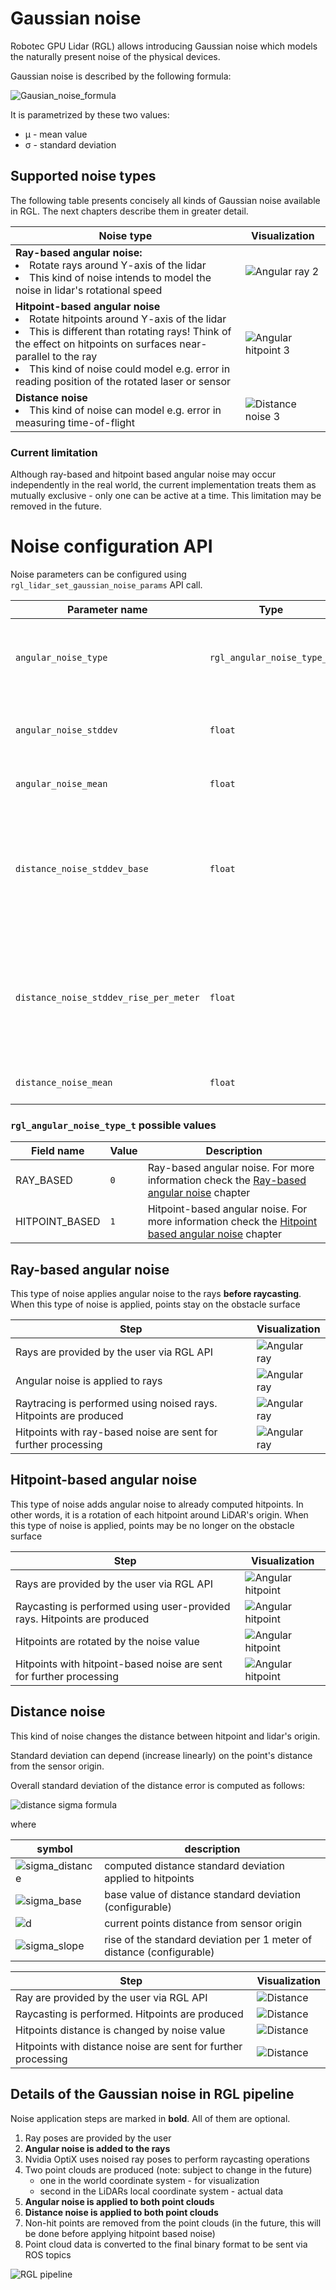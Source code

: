 # Gaussian noise

Robotec GPU Lidar (RGL) allows introducing Gaussian noise which models the naturally present noise of the physical devices.

Gaussian noise is described by the following formula:

![Gausian_noise_formula](image/gaussian_noise.gif)

It is parametrized by these two values:
- μ - mean value
- σ - standard deviation

## Supported noise types
    
The following table presents concisely all kinds of Gaussian noise available in RGL.
The next chapters describe them in greater detail.

| Noise type | Visualization |
|------------|---------------|
| **Ray-based angular noise:** <li> Rotate rays around Y-axis of the lidar <br> <li> This kind of noise intends to model the noise in lidar's rotational speed |![Angular ray 2](image/Angular_ray_2.png)  |
| **Hitpoint-based angular noise** <br> <li> Rotate hitpoints around Y-axis of the lidar <br> <li> This is different than rotating rays! Think of the effect on hitpoints on surfaces near-parallel to the ray <br> <li> This kind of noise could model e.g. error in reading position of the rotated laser or sensor | ![Angular hitpoint 3](image/Angular_hitpoint_3.png) |
| **Distance noise** <br> <li> This kind of noise can model e.g. error in measuring time-of-flight | ![Distance noise 3](image/Distance_3.png) |

### Current limitation
Although ray-based and hitpoint based angular noise may occur independently in the real world,
the current implementation treats them as mutually exclusive - only one can be active at a time.
This limitation may be removed in the future.

# Noise configuration API

Noise parameters can be configured using `rgl_lidar_set_gaussian_noise_params` API call.

| Parameter name                         | Type                       | Description                                                                                                                                     |
|----------------------------------------|----------------------------|-------------------------------------------------------------------------------------------------------------------------------------------------|
| `angular_noise_type`                   | `rgl_angular_noise_type_t` | Angular noise type selection enum. More details below                                                                                           |
| `angular_noise_stddev`                 | `float`                    | Angular noise standard deviation in radians                                                                                                     |
| `angular_noise_mean`                   | `float`                    | Angular noise mean in radians                                                                                                                   |
| `distance_noise_stddev_base`           | `float`                    | Distance noise base in meters. Represented as ![sigma_base](image/distance_noise_sigma_base.gif) in [Distance noise](#distance-noise) chapter   |
| `distance_noise_stddev_rise_per_meter` | `float`                    | Distance noise base in meters. Represented as ![sigma_slope](image/distance_noise_sigma_slope.gif) in [Distance noise](#distance-noise) chapter |
| `distance_noise_mean`                  | `float`                    | Distance noise mean in meters                                                                                                                   |

### `rgl_angular_noise_type_t` possible values

| Field name                   | Value               | Description                                                                                                                        |
|------------------------------|---------------------|-------------                                                                                                                       |
| RAY_BASED                    | `0`                 | Ray-based angular noise. For more information check the [Ray-based angular noise](#ray-based-angular-noise) chapter                |
| HITPOINT_BASED               | `1`                 | Hitpoint-based angular noise. For more information check the [Hitpoint based angular noise](#hitpoint-based-angular-noise) chapter |


## Ray-based angular noise

This type of noise applies angular noise to the rays **before raycasting**.
When this type of noise is applied, points stay on the obstacle surface

| Step | Visualization |
|--------------------------|---------------------------------------------|
|Rays are provided by the user via RGL API| ![Angular ray](image/Angular_ray_1.png)|
|Angular noise is applied to rays | ![Angular ray](image/Angular_ray_2.png)|
|Raytracing is performed using noised rays. Hitpoints are produced | ![Angular ray](image/Angular_ray_3.png)|
|Hitpoints with ray-based noise are sent for further processing| ![Angular ray](image/Angular_ray_4.png)|

## Hitpoint-based angular noise

This type of noise adds angular noise to already computed hitpoints.
In other words, it is a rotation of each hitpoint around LiDAR's origin.
When this type of noise is applied, points may be no longer on the obstacle surface

| Step | Visualization |
|--------------------------|---------------------------------------------|
|Rays are provided by the user via RGL API| ![Angular hitpoint](image/Angular_hitpoint_1.png)|
|Raycasting is performed using user-provided rays. Hitpoints are produced | ![Angular hitpoint](image/Angular_hitpoint_2.png)|
|Hitpoints are rotated by the noise value| ![Angular hitpoint](image/Angular_hitpoint_3.png)|
|Hitpoints with hitpoint-based noise are sent for further processing| ![Angular hitpoint](image/Angular_hitpoint_4.png)|

## Distance noise

This kind of noise changes the distance between hitpoint and lidar's origin.

Standard deviation can depend (increase linearly) on the point's distance from the sensor origin.

Overall standard deviation of the distance error is computed as follows:

![distance sigma formula](image/distance_stdev.gif)

where

|symbol| description|
|------|------------|
|![sigma_distance](image/distance_noise_sigma_distance.gif)| computed distance standard deviation applied to hitpoints |
|![sigma_base](image/distance_noise_sigma_base.gif)| base value of distance standard deviation (configurable) |
|![d](image/distance_noise_d.gif)| current points distance from sensor origin |
|![sigma_slope](image/distance_noise_sigma_slope.gif)| rise of the standard deviation per 1 meter of distance (configurable) |

| Step | Visualization |
|--------------------------|---------------------------------------------|
|Ray are provided by the user via RGL API| ![Distance](image/Distance_1.png)|
|Raycasting is performed. Hitpoints are produced | ![Distance](image/Distance_2.png)|
|Hitpoints distance is changed by noise value| ![Distance](image/Distance_3.png)|
|Hitpoints with distance noise are sent for further processing| ![Distance](image/Distance_4.png)|

## Details of the Gaussian noise in RGL pipeline

Noise application steps are marked in **bold**. All of them are optional.

1. Ray poses are provided by the user
1. **Angular noise is added to the rays**
1. Nvidia OptiX uses noised ray poses to perform raycasting operations
1. Two point clouds are produced (note: subject to change in the future)
    - one in the world coordinate system - for visualization
    - second in the LiDARs local coordinate system - actual data
1. **Angular noise is applied to both point clouds**
1. **Distance noise is applied to both point clouds**
1. Non-hit points are removed from the point clouds (in the future, this will be done before applying hitpoint based noise)
1. Point cloud data is converted to the final binary format to be sent via ROS topics

![RGL pipeline](image/RGL_full_pipeline.png)
